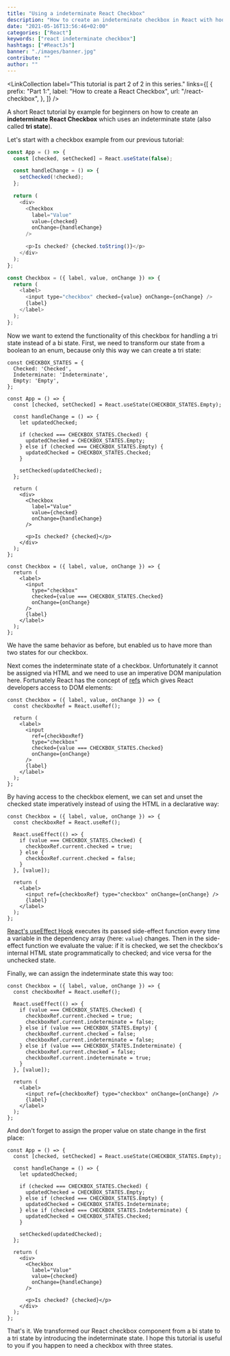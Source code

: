 ```yaml
---
title: "Using a indeterminate React Checkbox"
description: "How to create an indeterminate checkbox in React with hooks, also known under the name tri state checkbox. By example you will learn how to use the indeterminate state ..."
date: "2021-05-16T13:56:46+02:00"
categories: ["React"]
keywords: ["react indeterminate checkbox"]
hashtags: ["#ReactJs"]
banner: "./images/banner.jpg"
contribute: ""
author: ""
---
```


<Sponsorship />

<LinkCollection
  label="This tutorial is part 2 of 2 in this series."
  links={[
    {
      prefix: "Part 1:",
      label: "How to create a React Checkbox",
      url: "/react-checkbox",
    },
  ]}
/>

A short React tutorial by example for beginners on how to create an **indeterminate React Checkbox** which uses an indeterminate state (also called **tri state**).

Let's start with a checkbox example from our previous tutorial:

```javascript
const App = () => {
  const [checked, setChecked] = React.useState(false);

  const handleChange = () => {
    setChecked(!checked);
  };

  return (
    <div>
      <Checkbox
        label="Value"
        value={checked}
        onChange={handleChange}
      />

      <p>Is checked? {checked.toString()}</p>
    </div>
  );
};

const Checkbox = ({ label, value, onChange }) => {
  return (
    <label>
      <input type="checkbox" checked={value} onChange={onChange} />
      {label}
    </label>
  );
};
```

Now we want to extend the functionality of this checkbox for handling a tri state instead of a bi state. First, we need to transform our state from a boolean to an enum, because only this way we can create a tri state:

```javascript{1-5,8,11-19,30,40}
const CHECKBOX_STATES = {
  Checked: 'Checked',
  Indeterminate: 'Indeterminate',
  Empty: 'Empty',
};

const App = () => {
  const [checked, setChecked] = React.useState(CHECKBOX_STATES.Empty);

  const handleChange = () => {
    let updatedChecked;

    if (checked === CHECKBOX_STATES.Checked) {
      updatedChecked = CHECKBOX_STATES.Empty;
    } else if (checked === CHECKBOX_STATES.Empty) {
      updatedChecked = CHECKBOX_STATES.Checked;
    }

    setChecked(updatedChecked);
  };

  return (
    <div>
      <Checkbox
        label="Value"
        value={checked}
        onChange={handleChange}
      />

      <p>Is checked? {checked}</p>
    </div>
  );
};

const Checkbox = ({ label, value, onChange }) => {
  return (
    <label>
      <input
        type="checkbox"
        checked={value === CHECKBOX_STATES.Checked}
        onChange={onChange}
      />
      {label}
    </label>
  );
};
```

We have the same behavior as before, but enabled us to have more than two states for our checkbox.

Next comes the indeterminate state of a checkbox. Unfortunately it cannot be assigned via HTML and we need to use an imperative DOM manipulation here. Fortunately React has the concept of [refs](/react-ref/) which gives React developers access to DOM elements:

```javascript{2,7}
const Checkbox = ({ label, value, onChange }) => {
  const checkboxRef = React.useRef();

  return (
    <label>
      <input
        ref={checkboxRef}
        type="checkbox"
        checked={value === CHECKBOX_STATES.Checked}
        onChange={onChange}
      />
      {label}
    </label>
  );
};
```

By having access to the checkbox element, we can set and unset the checked state imperatively instead of using the HTML in a declarative way:

```javascript{4-10,14}
const Checkbox = ({ label, value, onChange }) => {
  const checkboxRef = React.useRef();

  React.useEffect(() => {
    if (value === CHECKBOX_STATES.Checked) {
      checkboxRef.current.checked = true;
    } else {
      checkboxRef.current.checked = false;
    }
  }, [value]);

  return (
    <label>
      <input ref={checkboxRef} type="checkbox" onChange={onChange} />
      {label}
    </label>
  );
};
```

[React's useEffect Hook](/react-useeffect-hook/) executes its passed side-effect function every time a variable in the dependency array (here: `value`) changes. Then in the side-effect function we evaluate the value: if it is checked, we set the checkbox's internal HTML state programmatically to checked; and vice versa for the unchecked state.

Finally, we can assign the indeterminate state this way too:

```javascript{7,10,11-14}
const Checkbox = ({ label, value, onChange }) => {
  const checkboxRef = React.useRef();

  React.useEffect(() => {
    if (value === CHECKBOX_STATES.Checked) {
      checkboxRef.current.checked = true;
      checkboxRef.current.indeterminate = false;
    } else if (value === CHECKBOX_STATES.Empty) {
      checkboxRef.current.checked = false;
      checkboxRef.current.indeterminate = false;
    } else if (value === CHECKBOX_STATES.Indeterminate) {
      checkboxRef.current.checked = false;
      checkboxRef.current.indeterminate = true;
    }
  }, [value]);

  return (
    <label>
      <input ref={checkboxRef} type="checkbox" onChange={onChange} />
      {label}
    </label>
  );
};
```

And don't forget to assign the proper value on state change in the first place:

```javascript{10,11-13}
const App = () => {
  const [checked, setChecked] = React.useState(CHECKBOX_STATES.Empty);

  const handleChange = () => {
    let updatedChecked;

    if (checked === CHECKBOX_STATES.Checked) {
      updatedChecked = CHECKBOX_STATES.Empty;
    } else if (checked === CHECKBOX_STATES.Empty) {
      updatedChecked = CHECKBOX_STATES.Indeterminate;
    } else if (checked === CHECKBOX_STATES.Indeterminate) {
      updatedChecked = CHECKBOX_STATES.Checked;
    }

    setChecked(updatedChecked);
  };

  return (
    <div>
      <Checkbox
        label="Value"
        value={checked}
        onChange={handleChange}
      />

      <p>Is checked? {checked}</p>
    </div>
  );
};
```

That's it. We transformed our React checkbox component from a bi state to a tri state by introducing the indeterminate state. I hope this tutorial is useful to you if you happen to need a checkbox with three states.